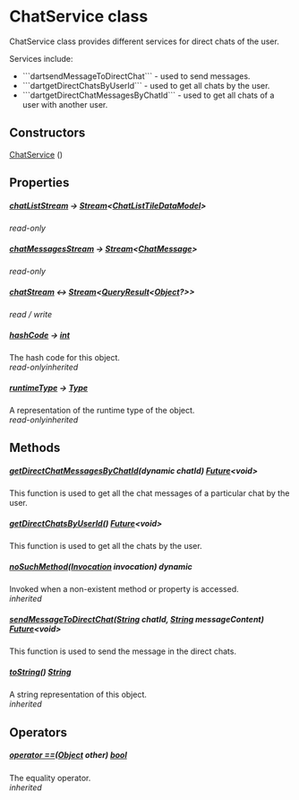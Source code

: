 


# ChatService class









<p>ChatService class provides different services for direct chats of the user.</p>
<p>Services include:</p>
<ul>
<li>```dartsendMessageToDirectChat``` - used to send messages.</li>
<li>```dartgetDirectChatsByUserId``` - used to get all chats by the user.</li>
<li>```dartgetDirectChatMessagesByChatId``` - used to get all chats of a user with another user.</li>
</ul>




## Constructors

[ChatService](../services_chat_service/ChatService/ChatService.md) ()

   


## Properties

##### [chatListStream](../services_chat_service/ChatService/chatListStream.md) &#8594; [Stream](https://api.flutter.dev/flutter/dart-async/Stream-class.html)&lt;[ChatListTileDataModel](../models_chats_chat_list_tile_data_model/ChatListTileDataModel-class.md)>



  
_<span class="feature">read-only</span>_



##### [chatMessagesStream](../services_chat_service/ChatService/chatMessagesStream.md) &#8594; [Stream](https://api.flutter.dev/flutter/dart-async/Stream-class.html)&lt;[ChatMessage](../models_chats_chat_message/ChatMessage-class.md)>



  
_<span class="feature">read-only</span>_



##### [chatStream](../services_chat_service/ChatService/chatStream.md) &#8596; [Stream](https://api.flutter.dev/flutter/dart-async/Stream-class.html)&lt;[QueryResult](https://pub.dev/documentation/graphql/5.2.0-beta.4/graphql/QueryResult-class.html)&lt;[Object](https://api.flutter.dev/flutter/dart-core/Object-class.html)?>>



  
_<span class="feature">read / write</span>_



##### [hashCode](https://api.flutter.dev/flutter/dart-core/Object/hashCode.html) &#8594; [int](https://api.flutter.dev/flutter/dart-core/int-class.html)



The hash code for this object.  
_<span class="feature">read-only</span><span class="feature">inherited</span>_



##### [runtimeType](https://api.flutter.dev/flutter/dart-core/Object/runtimeType.html) &#8594; [Type](https://api.flutter.dev/flutter/dart-core/Type-class.html)



A representation of the runtime type of the object.  
_<span class="feature">read-only</span><span class="feature">inherited</span>_





## Methods

##### [getDirectChatMessagesByChatId](../services_chat_service/ChatService/getDirectChatMessagesByChatId.md)(dynamic chatId) [Future](https://api.flutter.dev/flutter/dart-async/Future-class.html)&lt;void>



This function is used to get all the chat messages of a particular chat by the user.  




##### [getDirectChatsByUserId](../services_chat_service/ChatService/getDirectChatsByUserId.md)() [Future](https://api.flutter.dev/flutter/dart-async/Future-class.html)&lt;void>



This function is used to get all the chats by the user.  




##### [noSuchMethod](https://api.flutter.dev/flutter/dart-core/Object/noSuchMethod.html)([Invocation](https://api.flutter.dev/flutter/dart-core/Invocation-class.html) invocation) dynamic



Invoked when a non-existent method or property is accessed.  
_<span class="feature">inherited</span>_



##### [sendMessageToDirectChat](../services_chat_service/ChatService/sendMessageToDirectChat.md)([String](https://api.flutter.dev/flutter/dart-core/String-class.html) chatId, [String](https://api.flutter.dev/flutter/dart-core/String-class.html) messageContent) [Future](https://api.flutter.dev/flutter/dart-async/Future-class.html)&lt;void>



This function is used to send the message in the direct chats.  




##### [toString](https://api.flutter.dev/flutter/dart-core/Object/toString.html)() [String](https://api.flutter.dev/flutter/dart-core/String-class.html)



A string representation of this object.  
_<span class="feature">inherited</span>_





## Operators

##### [operator ==](https://api.flutter.dev/flutter/dart-core/Object/operator_equals.html)([Object](https://api.flutter.dev/flutter/dart-core/Object-class.html) other) [bool](https://api.flutter.dev/flutter/dart-core/bool-class.html)



The equality operator.  
_<span class="feature">inherited</span>_















